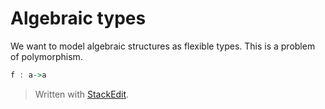 # Algebraic types

We want to model algebraic structures as flexible types.  This is a problem of polymorphism.

```haskell
f : a->a
```


> Written with [StackEdit](https://stackedit.io/).
<!--stackedit_data:
eyJoaXN0b3J5IjpbLTE4NDQ1MDAxNTddfQ==
-->